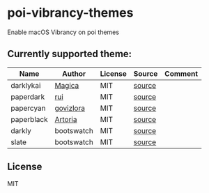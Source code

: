 # poi-vibrancy-themes
Enable macOS Vibrancy on poi themes

## Currently supported theme:

Name | Author | License | Source | Comment
-----| ------ | ------- | ------ | -------
darklykai | [Magica](https://github.com/magicae) | MIT | [source](https://raw.githubusercontent.com/magicae/sleepy/master/dist/sleepy.css) |
paperdark | [rui](https://github.com/ruiii) | MIT | [source](https://raw.githubusercontent.com/ruiii/poi_theme_paper_dark/master/paperdark.css) |
papercyan | [govizlora](https://github.com/govizlora) | MIT | [source](https://raw.githubusercontent.com/govizlora/theme-papercyan/master/papercyan.css) |
paperblack | [Artoria](https://github.com/Artoria-0x04) | MIT | [source](https://raw.githubusercontent.com/Artoria-0x04/paperblack/master/css/paperblack.css) |
darkly | bootswatch | MIT | [source](https://bootswatch.com/darkly/bootstrap.css) |
slate | bootswatch | MIT | [source](https://bootswatch.com/slate/bootstrap.css) |

## License
MIT
